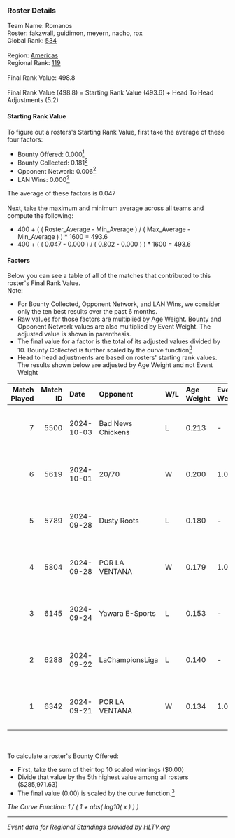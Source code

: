 ### Roster Details<br />
Team Name: Romanos<br />
Roster: fakzwall, guidimon, meyern, nacho, rox<br />
Global Rank: [534](../../standings_global_2025_02_28.md)<br />
<br />
Region: [Americas]( ../../standings_americas_2025_02_28.md)<br />
Regional Rank: [119]( ../../standings_americas_2025_02_28.md)<br />
<br />
Final Rank Value:  498.8<br />
<br />
Final Rank Value (498.8) = Starting Rank Value (493.6) + Head To Head Adjustments (5.2)<br />

#### Starting Rank Value<br />
To figure out a rosters's Starting Rank Value, first take the average of these four factors:<br />
- Bounty Offered: 0.000[<sup>1</sup>](#table2)
- Bounty Collected: 0.181[<sup>2</sup>](#table1)
- Opponent Network: 0.006[<sup>2</sup>](#table1)
- LAN Wins: 0.000[<sup>2</sup>](#table1)

The average of these factors is 0.047<br />
<br />
Next, take the maximum and minimum average across all teams and compute the following:<br />
- 400 + ( ( Roster_Average - Min_Average ) / ( Max_Average - Min_Average ) ) * 1600 = 493.6
- 400 + ( ( 0.047 - 0.000 ) / ( 0.802 - 0.000 ) ) * 1600 = 493.6


#### Factors<br />
Below you can see a table of all of the matches that contributed to this roster's Final Rank Value.<br />
Note:<br />

- For Bounty Collected, Opponent Network, and LAN Wins, we consider only the ten best results over the past 6 months.
- Raw values for those factors are multiplied by Age Weight. Bounty and Opponent Network values are also multiplied by Event Weight. The adjusted value is shown in parenthesis.
- The final value for a factor is the total of its adjusted values divided by 10. Bounty Collected is further scaled by the curve function[<sup>3</sup>](#curveFunction)
- Head to head adjustments are based on rosters' starting rank values. The results shown below are adjusted by Age Weight and not Event Weight
<span id="table1"></span><br />


| Match Played | Match ID | Date       | Opponent          | W/L | Age Weight | Event Weight | Bounty Collected | Opponent Network | LAN Wins  | H2H Adj. | Roster                                 |
| -: | -: | :- | :- | :- | :- | :- | :- | :- | :- | -: | :- |
|            7 |     5500 | 2024-10-03 | Bad News Chickens | L   | 0.213      | -            | -                | -                | -         |    -1.21 | fakzwall, guidimon, meyern, nacho, rox |
|            6 |     5619 | 2024-10-01 | 20/70             | W   | 0.200      | 1.000        | 0.002 (0.000)    | 0.313 (0.063)    | 0 (0.000) |     4.94 | fakzwall, guidimon, meyern, nacho, rox |
|            5 |     5789 | 2024-09-28 | Dusty Roots       | L   | 0.180      | -            | -                | -                | -         |    -0.62 | fakzwall, guidimon, meyern, nacho, rox |
|            4 |     5804 | 2024-09-28 | POR LA VENTANA    | W   | 0.179      | 1.000        | 0.000 (0.000)    | 0.000 (0.000)    | 0 (0.000) |     2.09 | fakzwall, guidimon, meyern, nacho, rox |
|            3 |     6145 | 2024-09-24 | Yawara E-Sports   | L   | 0.153      | -            | -                | -                | -         |    -0.74 | fakzwall, guidimon, meyern, nacho, rox |
|            2 |     6288 | 2024-09-22 | LaChampionsLiga   | L   | 0.140      | -            | -                | -                | -         |    -0.83 | bichop, fakzwall, guidimon, nacho, rox |
|            1 |     6342 | 2024-09-21 | POR LA VENTANA    | W   | 0.134      | 1.000        | 0.000 (0.000)    | 0.000 (0.000)    | 0 (0.000) |     1.56 | bichop, fakzwall, guidimon, nacho, rox |

<br />
<span id="table2"></span><br />
To calculate a roster's Bounty Offered:<br />

- First, take the sum of their top 10 scaled winnings ($0.00)
- Divide that value by the 5th highest value among all rosters ($285,971.63)
- The final value (0.00) is scaled by the curve function.[<sup>3</sup>](#curveFunction)

<span id="curveFunction"></span>_The Curve Function: 1 / ( 1 + abs( log10( x ) ) )_<br />

---
_Event data for Regional Standings provided by HLTV.org_<br />
